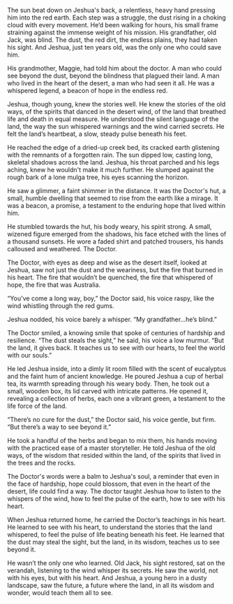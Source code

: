 The sun beat down on Jeshua's back, a relentless, heavy hand pressing him into the red earth. Each step was a struggle, the dust rising in a choking cloud with every movement. He’d been walking for hours, his small frame straining against the immense weight of his mission. His grandfather, old Jack, was blind. The dust, the red dirt, the endless plains, they had taken his sight. And Jeshua, just ten years old, was the only one who could save him.

His grandmother, Maggie, had told him about the doctor. A man who could see beyond the dust, beyond the blindness that plagued their land. A man who lived in the heart of the desert, a man who had seen it all. He was a whispered legend, a beacon of hope in the endless red.

Jeshua, though young, knew the stories well. He knew the stories of the old ways, of the spirits that danced in the desert wind, of the land that breathed life and death in equal measure. He understood the silent language of the land, the way the sun whispered warnings and the wind carried secrets. He felt the land’s heartbeat, a slow, steady pulse beneath his feet.

He reached the edge of a dried-up creek bed, its cracked earth glistening with the remnants of a forgotten rain. The sun dipped low, casting long, skeletal shadows across the land. Jeshua, his throat parched and his legs aching, knew he wouldn't make it much further. He slumped against the rough bark of a lone mulga tree, his eyes scanning the horizon.

He saw a glimmer, a faint shimmer in the distance. It was the Doctor's hut, a small, humble dwelling that seemed to rise from the earth like a mirage. It was a beacon, a promise, a testament to the enduring hope that lived within him.

He stumbled towards the hut, his body weary, his spirit strong. A small, wizened figure emerged from the shadows, his face etched with the lines of a thousand sunsets. He wore a faded shirt and patched trousers, his hands calloused and weathered. The Doctor.

The Doctor, with eyes as deep and wise as the desert itself, looked at Jeshua, saw not just the dust and the weariness, but the fire that burned in his heart. The fire that wouldn’t be quenched, the fire that whispered of hope, the fire that was Australia.

“You've come a long way, boy,” the Doctor said, his voice raspy, like the wind whistling through the red gums.

Jeshua nodded, his voice barely a whisper. “My grandfather...he’s blind.”

The Doctor smiled, a knowing smile that spoke of centuries of hardship and resilience. “The dust steals the sight,” he said, his voice a low murmur. “But the land, it gives back. It teaches us to see with our hearts, to feel the world with our souls.”

He led Jeshua inside, into a dimly lit room filled with the scent of eucalyptus and the faint hum of ancient knowledge. He poured Jeshua a cup of herbal tea, its warmth spreading through his weary body. Then, he took out a small, wooden box, its lid carved with intricate patterns. He opened it, revealing a collection of herbs, each one a vibrant green, a testament to the life force of the land.

“There’s no cure for the dust,” the Doctor said, his voice gentle, but firm. “But there’s a way to see beyond it.”

He took a handful of the herbs and began to mix them, his hands moving with the practiced ease of a master storyteller. He told Jeshua of the old ways, of the wisdom that resided within the land, of the spirits that lived in the trees and the rocks.

The Doctor's words were a balm to Jeshua's soul, a reminder that even in the face of hardship, hope could blossom, that even in the heart of the desert, life could find a way. The doctor taught Jeshua how to listen to the whispers of the wind, how to feel the pulse of the earth, how to see with his heart.

When Jeshua returned home, he carried the Doctor’s teachings in his heart. He learned to see with his heart, to understand the stories that the land whispered, to feel the pulse of life beating beneath his feet. He learned that the dust may steal the sight, but the land, in its wisdom, teaches us to see beyond it.

He wasn’t the only one who learned. Old Jack, his sight restored, sat on the verandah, listening to the wind whisper its secrets. He saw the world, not with his eyes, but with his heart. And Jeshua, a young hero in a dusty landscape, saw the future, a future where the land, in all its wisdom and wonder, would teach them all to see.